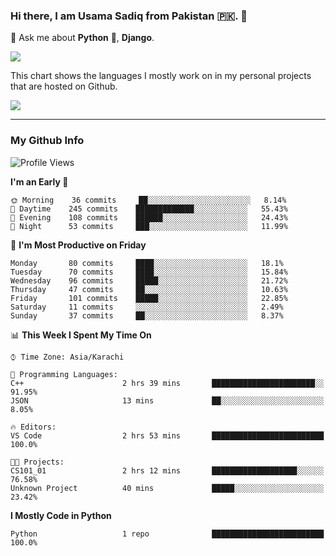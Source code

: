 ### Hi there, I am Usama Sadiq from Pakistan 🇵🇰. 👋

💬 Ask me about **Python** 🐍, **Django**. <!-- , Testing, Docker, Jenkins Automation, -->

<!--  
🗣 I love to talk about
  - Automating day-to-day stuff using Python
  - **Urdu Literature** 📚, **Anime** 💻, **Manga** 📜, **Light Novels** 📜, **Comics** 📱.  
-->

<img align="center" src="https://github-readme-stats.vercel.app/api?username=UsamaSadiq&custom_title=My Stats&show_icons=true&theme=dark&count_private=true&include_all_commits=true" />

This chart shows the languages I mostly work on in my personal projects that are hosted on Github.

<img align="center" src="https://github-readme-stats.vercel.app/api/top-langs/?username=UsamaSadiq&langs_count=10&layout=compact" />

--- 
### My Github Info
<!--START_SECTION:waka-->
![Profile Views](http://img.shields.io/badge/Profile%20Views-4-blue)

**I'm an Early 🐤** 

```text
🌞 Morning    36 commits     ██░░░░░░░░░░░░░░░░░░░░░░░   8.14% 
🌆 Daytime    245 commits    █████████████░░░░░░░░░░░░   55.43% 
🌃 Evening    108 commits    ██████░░░░░░░░░░░░░░░░░░░   24.43% 
🌙 Night      53 commits     ███░░░░░░░░░░░░░░░░░░░░░░   11.99%

```
📅 **I'm Most Productive on Friday** 

```text
Monday       80 commits     ████░░░░░░░░░░░░░░░░░░░░░   18.1% 
Tuesday      70 commits     ████░░░░░░░░░░░░░░░░░░░░░   15.84% 
Wednesday    96 commits     █████░░░░░░░░░░░░░░░░░░░░   21.72% 
Thursday     47 commits     ██░░░░░░░░░░░░░░░░░░░░░░░   10.63% 
Friday       101 commits    █████░░░░░░░░░░░░░░░░░░░░   22.85% 
Saturday     11 commits     ░░░░░░░░░░░░░░░░░░░░░░░░░   2.49% 
Sunday       37 commits     ██░░░░░░░░░░░░░░░░░░░░░░░   8.37%

```


📊 **This Week I Spent My Time On** 

```text
⌚︎ Time Zone: Asia/Karachi

💬 Programming Languages: 
C++                      2 hrs 39 mins       ███████████████████████░░   91.95% 
JSON                     13 mins             ██░░░░░░░░░░░░░░░░░░░░░░░   8.05%

🔥 Editors: 
VS Code                  2 hrs 53 mins       █████████████████████████   100.0%

🐱‍💻 Projects: 
CS101_01                 2 hrs 12 mins       ███████████████████░░░░░░   76.58% 
Unknown Project          40 mins             █████░░░░░░░░░░░░░░░░░░░░   23.42%

```

**I Mostly Code in Python** 

```text
Python                   1 repo              █████████████████████████   100.0%

```



<!--END_SECTION:waka-->
<!--
**UsamaSadiq/UsamaSadiq** is a ✨ _special_ ✨ repository because its `README.md` (this file) appears on your GitHub profile.

Here are some ideas to get you started:

- 🔭 I’m currently working on ...
- 🌱 I’m currently learning ...
- 👯 I’m looking to collaborate on ...
- 🤔 I’m looking for help with ...
- 📫 How to reach me: ...
- 😄 Pronouns: ...
- ⚡ Fun fact: ...
-->
